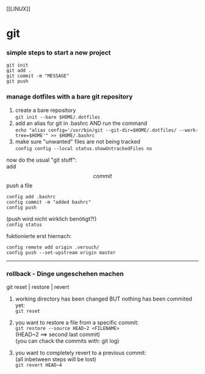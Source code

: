[[LINUX]]
# git

### simple steps to start a new project
```
git init
git add .
git commit -m "MESSAGE"
git push
```

### manage dotfiles with a bare git repository

1. create a bare repository  
`git init --bare $HOME/.dotfiles`
2. add an alias for git in .bashrc AND run the command  
`echo "alias config='/usr/bin/git --git-dir=$HOME/.dotfiles/ --work-tree=$HOME'" >> $HOME/.bashrc`  
3. make sure "unwanted" files are not being tracked  
`config config --local status.showUntrackedFiles no`


now do the usual "git stuff":  
add $$ commit $$ push a file  

```
config add .bashrc
config commit -m "added bashrc"
config push  
```  

(push wird nicht wirklich benötigt?!)    
`config status`  


fuktionierte erst hiernach:    

```
config remote add origin .versuch/      
config push --set-upstream origin master  
```
---- 

### rollback  - Dinge ungeschehen machen
git reset | restore | revert

1. working directory has been changed BUT nothing has been commited yet:  
  `git reset`

2. you want to restore a file from a specific commit:  
`git restore --source HEAD~2 <FILENAME>`  
  (HEAD~2 ==> second last commit)  
  (you can chack the commits with: git log)  

3. you want to completely revert to a previous commit:  
  (all inbetween steps will be lost)  
`git revert HEAD~4`  
